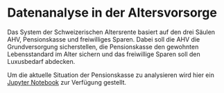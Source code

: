 # Datenanalyse in der Altersvorsorge

Das System der Schweizerischen Altersrente basiert auf den drei Säulen
AHV, Pensionskasse und freiwilliges Sparen. Dabei soll die AHV die
Grundversorgung sicherstellen, die Pensionskasse den gewohnten
Lebensstandard im Alter sichern und das freiwillige Sparen soll den
Luxusbedarf abdecken.

Um die aktuelle Situation der Pensionskasse zu analysieren wird hier ein
[Jupyter Notebook](pensionskasse_muloe.ipynb)
zur Verfügung gestellt.